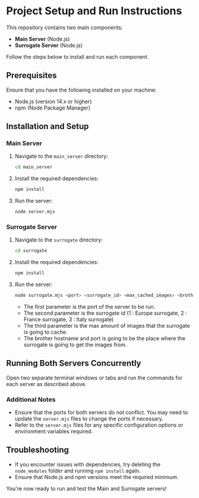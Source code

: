 # Project Setup and Run Instructions

This repository contains two main components:
- **Main Server** (Node.js)
- **Surrogate Server** (Node.js)

Follow the steps below to install and run each component.

## Prerequisites
Ensure that you have the following installed on your machine:
- Node.js (version 14.x or higher)
- npm (Node Package Manager)

## Installation and Setup

### Main Server
1. Navigate to the `main_server` directory:
   ```bash
   cd main_server
   ```
2. Install the required dependencies:
   ```bash
   npm install
   ```
3. Run the server:
   ```bash
   node server.mjs
   ```

### Surrogate Server
1. Navigate to the `surrogate` directory:
   ```bash
   cd surrogate
   ```
2. Install the required dependencies:
   ```bash
   npm install
   ```
3. Run the server:
   ```bash
   node surrogate.mjs <port> <surrogate_id> <max_cached_images> <brother_hostname> <brother_port>
   ```
   - The first parameter is the port of the server to be run.
   - The second parameter is the surrogate id (1 : Europe surrogate, 2 : France surrogate, 3 : Italy surrogate)
   - The third parameter is the max amount of images that the surrogate is going to cache.
   - The brother hostname and port is going to be the place where the surrogate is going to get the images from.
   
## Running Both Servers Concurrently
Open two separate terminal windows or tabs and run the commands for each server as described above.

### Additional Notes
- Ensure that the ports for both servers do not conflict. You may need to update the `server.mjs` files to change the ports if necessary.
- Refer to the `server.mjs` files for any specific configuration options or environment variables required.

## Troubleshooting
- If you encounter issues with dependencies, try deleting the `node_modules` folder and running `npm install` again.
- Ensure that Node.js and npm versions meet the required minimum.

You're now ready to run and test the Main and Surrogate servers!


